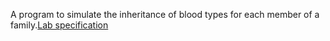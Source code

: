 A program to simulate the inheritance of blood types for each member of a family.[Lab specification](https://cs50.harvard.edu/x/2023/labs/5/)

